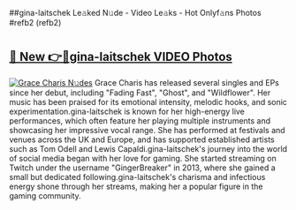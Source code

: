 ##gina-laitschek Le𝚊ked N𝚞de - Video Le𝚊ks - Hot Onlyf𝚊ns Photos #refb2 (refb2)

# <h2><a href="https://mediaupload.pro?title=gina-laitschek&ref=9FEB">🔗 New 👉🔴gina-laitschek VIDEO Photos</a></h2>

[![Grace Charis N𝚞des](https://i.imgur.com/rIISA9y.gif)](https://mediaupload.pro?title=gina-laitschek&ref=9FEB)
Grace Charis has released several singles and EPs since her debut, including "Fading Fast", "Ghost", and "Wildflower". Her music has been praised for its emotional intensity, melodic hooks, and sonic experimentation.gina-laitschek is known for her high-energy live performances, which often feature her playing multiple instruments and showcasing her impressive vocal range. She has performed at festivals and venues across the UK and Europe, and has supported established artists such as Tom Odell and Lewis Capaldi.gina-laitschek's journey into the world of social media began with her love for gaming. She started streaming on Twitch under the username "GingerBreaker" in 2013, where she gained a small but dedicated following.gina-laitschek's charisma and infectious energy shone through her streams, making her a popular figure in the gaming community.